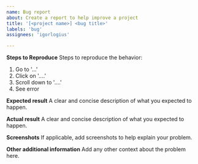 ```yaml
---
name: Bug report
about: Create a report to help improve a project
title: '[<project name>] <bug title>'
labels: 'bug'
assignees: 'igorlogius'

---
```


**Steps to Reproduce**
Steps to reproduce the behavior:
1. Go to '...'
2. Click on '....'
3. Scroll down to '....'
4. See error

**Expected result**
A clear and concise description of what you expected to happen.

**Actual result**
A clear and concise description of what you expected to happen.

**Screenshots**
If applicable, add screenshots to help explain your problem.

**Other additional information**
Add any other context about the problem here.
